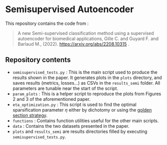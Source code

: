 # Semisupervised Autoencoder

This repository contains the code from :

> A new Semi-supervised classification method using a supervised autoencoder for biomedical applications, Gille C. and Guyard F. and Barlaud M., (2022). https://arxiv.org/abs/2208.10315 .

## Repository contents

 - `semisupervised_tests.py` : This is the main script used to produce the results shown in the paper. It generates plots in the `plots` directory, and saves results (metrics, losses...) as CSVs in the `results_semi` folder. All parameters are tunable near the start of the script.
 - `param_plots` : This is a helper script to reproduce the plots from Figures 2 and 3 of the aforementioned paper.
 - `eta_optimization.py` : This script is used to find the optimal sparsification parameter $\eta$ either by dichotomy or using the [golden section strategy](https://en.wikipedia.org/wiki/Golden-section_search).
 - `functions` : Contains function utilities useful for the other main scripts.
 - `data` : Contains the two datasets presented in the paper.
 - `plots` and `results_semi` are results directories filled by executing `semisupervised_tests.py`.
